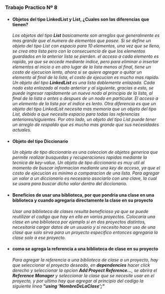 ### **Trabajo Practico Nº 8**

- #### **Objetos del tipo LinkedList y List, ¿Cuales son las diferencias que tienen?**

  _Los objetos del tipo **List** basicamente son arreglos que generalmente es mas grande que el numero de elementos que posee. Si se define un objeto del tipo List con espacio
para 10 elementos, una vez que se lleno, se crea otra lista pero con la consecuencia de que los elementos guardados en la anterior lista se pierden.
el acceso a cada elemento es rapido, ya que se accede mediante indice, pero para eliminar o insertar elementos al inicio o en otro lugar de la lista menos al final, tiene un 
costo de ejecucion lento, ahora si se quiere agregar o quitar un elemento al final de la lista, el costo de ejecucion es mucho mas rapido.
  Un objeto del tipo **LinkedList** es una lista doblemente enlazada. Cada nodo esta enlazado al nodo anterior y al siguiente, gracias a esto, se puede ingresar rapidamente
un nuevo nodo al principio de la lista, al final de la lista o antes o despues de un nodo en particular. El acceso a un elemento de la lista por el indice es lento.
  Otra diferencia es que un objeto del tipo LinkedList necesita mas memoria que un objeto del tipo List, debido a que necesita espacio para todas las referencias
anteriores/siguientes. Por otro lado, un objeto del tipo List puede tener un arreglo de respaldo que es mucho mas grande que sus necesidades actuales._


- #### **Objeto del tipo Diccionario**

  _Un objeto de tipo diccionario es una coleccion de objetos generica que permite realizar busquedas y recuperaciones rapidas mediante la tecnica de key-value. 
Un objeto de tipo diccionario es muy util al momento de buscar informacion mediante una key de acceso, ya que el costo de ejecucion es minimo a comparacion de una lista.
Para agregar un valor a un diccionario es necesario asociarlo con una clave, la cual se usara para buscar dicho valor dentro del diccionario._


- #### **Beneficios de usar una biblioteca, por que pondria una clase en una biblioteca y cuando agregaria directamente la clase en su proyecto**

  _Usar una biblioteca de clases resulta beneficioso ya que se puede reutilizar el codigo que hay en ella en varios proyectos. Colocaria una clase en una biblioteca por ejemplo si en dos proyectos distintos, necesitaria cargar datos de un usuario y si necesito hacer uso de una clase que solo sirva para un proyecto especifico entonces agregaria la clase solo a ese proyecto._


- #### **como se agrega la referencia a una biblioteca de clase en su proyecto**

  _Para agregar la referencia a una biblioteca de clase a un proyecto, hay que seleccionar el proyecto deseado, en **dependencies** hacer click derecho y seleccionar 
la opcion **Add Proyect Reference...**, se abrira el **Reference Manager** y seleccionar la clase que se necesite usar en el proyecto, y por ultimo hay que agregar al principio
del codigo la siguiente linea **"using 'NombreDeLaClase';"**_
